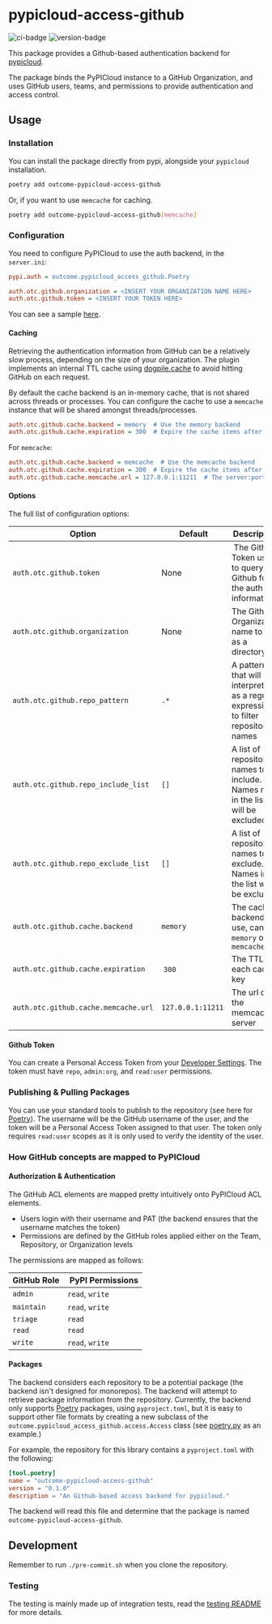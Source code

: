 # pypicloud-access-github

![ci-badge](https://github.com/outcome-co/pypicloud-access-github-py/workflows/Checks/badge.svg) ![version-badge](https://img.shields.io/badge/version-1.2.4-brightgreen)

This package provides a Github-based authentication backend for [pypicloud](https://pypicloud.readthedocs.io/en/latest/).

The package binds the PyPICloud instance to a GitHub Organization, and uses GitHub users, teams, and permissions to provide authentication and access control.

## Usage

### Installation

You can install the package directly from pypi, alongside your `pypicloud` installation.

```sh
poetry add outcome-pypicloud-access-github
```

Or, if you want to use `memcache` for caching.

```sh
poetry add outcome-pypicloud-access-github[memcache]
```

### Configuration

You need to configure PyPICloud to use the auth backend, in the `server.ini`:

```ini
pypi.auth = outcome.pypicloud_access_github.Poetry

auth.otc.github.organization = <INSERT YOUR ORGANIZATION NAME HERE>
auth.otc.github.token = <INSERT YOUR TOKEN HERE>
```

You can see a sample [here](./samples/server.ini).

#### Caching

Retrieving the authentication information from GitHub can be a relatively slow process, depending on the size of your organization. The plugin implements an internal TTL cache using [dogpile.cache](https://dogpilecache.sqlalchemy.org/en/latest/) to avoid hitting GitHub on each request.

By default the cache backend is an in-memory cache, that is not shared across threads or processes. You can configure the cache to use a `memcache` instance that will be shared amongst threads/processes.

```ini
auth.otc.github.cache.backend = memory  # Use the memory backend
auth.otc.github.cache.expiration = 300  # Expire the cache items after 300s
```

For `memcache`:

```ini
auth.otc.github.cache.backend = memcache  # Use the memcache backend
auth.otc.github.cache.expiration = 300  # Expire the cache items after 300s
auth.otc.github.cache.memcache.url = 127.0.0.1:11211  # The server:port of your memcache instance
```

#### Options

The full list of configuration options:

| Option                               |  Default          | Description                                                                           |
| ------------------------------------ | ----------------- | ------------------------------------------------------------------------------------- |
| `auth.otc.github.token`              | None              |  The Github Token used to query Github for the auth information                       |
| `auth.otc.github.organization`       | None              | The Github Organization name to use as a directory                                    |
| `auth.otc.github.repo_pattern`       | `.*`              | A pattern that will be interpreted as a regular expression to filter repository names |
| `auth.otc.github.repo_include_list`  | `[]`              | A list of repository names to include. Names not in the list will be excluded         |
| `auth.otc.github.repo_exclude_list`  | `[]`              | A list of repository names to exclude. Names in the list will be excluded             |
| `auth.otc.github.cache.backend`      | `memory`          | The cache backend to use, can be `memory` or `memcache`                               |
| `auth.otc.github.cache.expiration`   |  `300`            | The TTL for each cache key                                                            |
| `auth.otc.github.cache.memcache.url` | `127.0.0.1:11211` | The url of the memcache server                                                        |

#### Github Token

You can create a Personal Access Token from your [Developer Settings](https://github.com/settings/tokens/). The token must have `repo`, `admin:org`, and `read:user` permissions.

### Publishing & Pulling Packages

You can use your standard tools to publish to the repository (see here for [Poetry](https://python-poetry.org/docs/libraries/#publishing-to-a-private-repository)). The username will be the GitHub username of the user, and the token will be a Personal Access Token assigned to that user. The token only requires `read:user` scopes as it is only used to verify the identity of the user.

### How GitHub concepts are mapped to PyPICloud

#### Authorization & Authentication

The GitHub ACL elements are mapped pretty intuitively onto PyPICloud ACL elements.

- Users login with their username and PAT (the backend ensures that the username matches the token)
- Permissions are defined by the GitHub roles applied either on the Team, Repository, or Organization levels

The permissions are mapped as follows:

| GitHub Role |  PyPI Permissions |
| ----------- | ----------------- |
| `admin`     | `read`, `write`   |
| `maintain`  | `read`, `write`   |
| `triage`    | `read`            |
| `read`      | `read`            |
| `write`     | `read`, `write`   |

#### Packages

The backend considers each repository to be a potential package (the backend isn't designed for monorepos). The backend will attempt to retrieve package information from the repository. Currently, the backend only supports [Poetry](https://python-poetry.org) packages, using `pyproject.toml`, but it is easy to support other file formats by creating a new subclass of the `outcome.pypicloud_access_github.access.Access` class (see [poetry.py](./src/outcome/pypicloud_access_github/poetry.py) as an example.)

For example, the repository for this library contains a `pyproject.toml` with the following:

```toml
[tool.poetry]
name = "outcome-pypicloud-access-github"
version = "0.1.0"
description = "An Github-based access backend for pypicloud."
```

The backend will read this file and determine that the package is named `outcome-pypicloud-access-github`.

## Development

Remember to run `./pre-commit.sh` when you clone the repository.

### Testing

The testing is mainly made up of integration tests, read the [testing README](./test/README.md) for more details.
